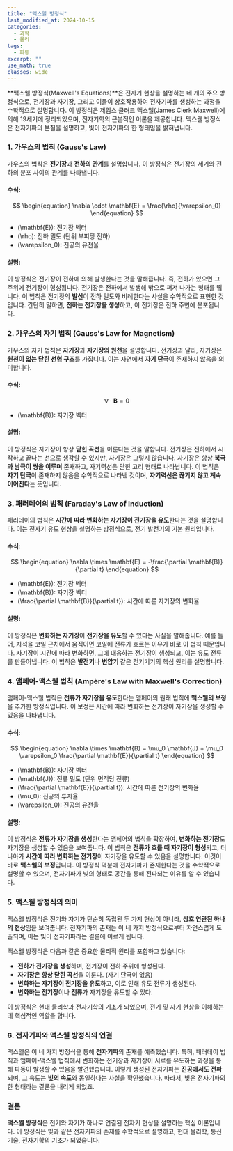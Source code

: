 ```yaml
---
title: "맥스웰 방정식"
last_modified_at: 2024-10-15
categories:
  - 과학
  - 물리
tags:
  - 파동
excerpt: ""
use_math: true
classes: wide
---
```


**맥스웰 방정식(Maxwell's Equations)**은 전자기 현상을 설명하는 네 개의 주요 방정식으로, 전기장과 자기장, 그리고 이들이 상호작용하여 전자기파를 생성하는 과정을 수학적으로 설명합니다. 이 방정식은 제임스 클러크 맥스웰(James Clerk Maxwell)에 의해 19세기에 정리되었으며, 전자기학의 근본적인 이론을 제공합니다. 맥스웰 방정식은 전자기파의 본질을 설명하고, 빛이 전자기파의 한 형태임을 밝혀냅니다.

### 1. **가우스의 법칙 (Gauss's Law)**
가우스의 법칙은 **전기장**과 **전하의 관계**를 설명합니다. 이 방정식은 전기장의 세기와 전하의 분포 사이의 관계를 나타냅니다.

#### 수식:
$$
\begin{equation}
\nabla \cdot \mathbf{E} = \frac{\rho}{\varepsilon_0}
\end{equation}
$$

- \(\mathbf{E}\): 전기장 벡터
- \(\rho\): 전하 밀도 (단위 부피당 전하)
- \(\varepsilon_0\): 진공의 유전율

#### 설명:
이 방정식은 전기장이 전하에 의해 발생한다는 것을 말해줍니다. 즉, 전하가 있으면 그 주위에 전기장이 형성됩니다. 전기장은 전하에서 발생해 밖으로 퍼져 나가는 형태를 띱니다. 이 법칙은 전기장의 **발산**이 전하 밀도와 비례한다는 사실을 수학적으로 표현한 것입니다. 간단히 말하면, **전하는 전기장을 생성**하고, 이 전기장은 전하 주변에 분포됩니다.

### 2. **가우스의 자기 법칙 (Gauss's Law for Magnetism)**
가우스의 자기 법칙은 **자기장**과 **자기장의 원천**을 설명합니다. 전기장과 달리, 자기장은 **원천이 없는 닫힌 선형 구조**를 가집니다. 이는 자연에서 **자기 단극**이 존재하지 않음을 의미합니다.

#### 수식:
$$
\begin{equation}
\nabla \cdot \mathbf{B} = 0
\end{equation}
$$

- \(\mathbf{B}\): 자기장 벡터


#### 설명:
이 방정식은 자기장이 항상 **닫힌 곡선**을 이룬다는 것을 말합니다. 전기장은 전하에서 시작하고 끝나는 선으로 생각할 수 있지만, 자기장은 그렇지 않습니다. 자기장은 항상 **북극과 남극이 쌍을 이루며** 존재하고, 자기력선은 닫힌 고리 형태로 나타납니다. 이 법칙은 **자기 단극**이 존재하지 않음을 수학적으로 나타낸 것이며, **자기력선은 끊기지 않고 계속 이어진다**는 뜻입니다.

### 3. **패러데이의 법칙 (Faraday's Law of Induction)**
패러데이의 법칙은 **시간에 따라 변화하는 자기장이 전기장을 유도**한다는 것을 설명합니다. 이는 전자기 유도 현상을 설명하는 방정식으로, 전기 발전기의 기본 원리입니다.

#### 수식:
$$
\begin{equation}
\nabla \times \mathbf{E} = -\frac{\partial \mathbf{B}}{\partial t}
\end{equation}
$$

- \(\mathbf{E}\): 전기장 벡터
- \(\mathbf{B}\): 자기장 벡터
- \(\frac{\partial \mathbf{B}}{\partial t}\): 시간에 따른 자기장의 변화율


#### 설명:
이 방정식은 **변화하는 자기장**이 **전기장을 유도**할 수 있다는 사실을 말해줍니다. 예를 들어, 자석을 코일 근처에서 움직이면 코일에 전류가 흐르는 이유가 바로 이 법칙 때문입니다. 자기장이 시간에 따라 변화하면, 그에 대응하는 전기장이 생성되고, 이는 유도 전류를 만들어냅니다. 이 법칙은 **발전기**나 **변압기** 같은 전기기기의 핵심 원리를 설명합니다.

### 4. **앰페어-맥스웰 법칙 (Ampère's Law with Maxwell's Correction)**
앰페어-맥스웰 법칙은 **전류가 자기장을 유도**한다는 앰페어의 원래 법칙에 **맥스웰의 보정**을 추가한 방정식입니다. 이 보정은 시간에 따라 변화하는 전기장이 자기장을 생성할 수 있음을 나타냅니다.

#### 수식:
$$
\begin{equation}
\nabla \times \mathbf{B} = \mu_0 \mathbf{J} + \mu_0 \varepsilon_0 \frac{\partial \mathbf{E}}{\partial t}
\end{equation}
$$

- \(\mathbf{B}\): 자기장 벡터
- \(\mathbf{J}\): 전류 밀도 (단위 면적당 전류)
- \(\frac{\partial \mathbf{E}}{\partial t}\): 시간에 따른 전기장의 변화율
- \(\mu_0\): 진공의 투자율
- \(\varepsilon_0\): 진공의 유전율


#### 설명:
이 방정식은 **전류가 자기장을 생성**한다는 앰페어의 법칙을 확장하여, **변화하는 전기장**도 자기장을 생성할 수 있음을 보여줍니다. 이 법칙은 **전류가 흐를 때 자기장이 형성**되고, 더 나아가 **시간에 따라 변화하는 전기장**이 자기장을 유도할 수 있음을 설명합니다. 이것이 바로 **맥스웰의 보정**입니다. 이 방정식 덕분에 전자기파가 존재한다는 것을 수학적으로 설명할 수 있으며, 전자기파가 빛의 형태로 공간을 통해 전파되는 이유를 알 수 있습니다.

### 5. **맥스웰 방정식의 의미**

맥스웰 방정식은 전기와 자기가 단순히 독립된 두 가지 현상이 아니라, **상호 연관된 하나의 현상**임을 보여줍니다. 전자기파의 존재는 이 네 가지 방정식으로부터 자연스럽게 도출되며, 이는 빛이 전자기파라는 결론에 이르게 됩니다.

맥스웰 방정식은 다음과 같은 중요한 물리적 원리를 포함하고 있습니다:
- **전하가 전기장을 생성**하며, 전기장이 전하 주위에 형성된다.
- **자기장은 항상 닫힌 곡선**을 이룬다. (자기 단극이 없음)
- **변화하는 자기장이 전기장을 유도**하고, 이로 인해 유도 전류가 생성된다.
- **변화하는 전기장**이나 **전류**가 자기장을 유도할 수 있다.

이 방정식은 현대 물리학과 전자기학의 기초가 되었으며, 전기 및 자기 현상을 이해하는 데 핵심적인 역할을 합니다.

### 6. **전자기파와 맥스웰 방정식의 연결**

맥스웰은 이 네 가지 방정식을 통해 **전자기파**의 존재를 예측했습니다. 특히, 패러데이 법칙과 앰페어-맥스웰 법칙에서 변화하는 전기장과 자기장이 서로를 유도하는 과정을 통해 파동이 발생할 수 있음을 발견했습니다. 이렇게 생성된 전자기파는 **진공에서도 전파**되며, 그 속도는 **빛의 속도**와 동일하다는 사실을 확인했습니다. 따라서, 빛은 전자기파의 한 형태라는 결론을 내리게 되었죠.

### 결론

**맥스웰 방정식**은 전기와 자기가 하나로 연결된 전자기 현상을 설명하는 핵심 이론입니다. 이 방정식은 빛과 같은 전자기파의 존재를 수학적으로 설명하고, 현대 물리학, 통신 기술, 전자기학의 기초가 되었습니다.

